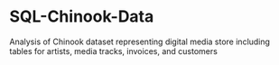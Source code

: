 # SQL-Chinook-Data
Analysis of Chinook dataset representing digital media store including tables for artists, media tracks, invoices, and customers
